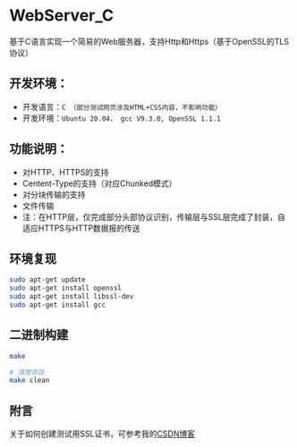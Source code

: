 # WebServer_C
基于C语言实现一个简易的Web服务器，支持Http和Https（基于OpenSSL的TLS协议）

## 开发环境：
* 开发语言：`C （部分测试网页涉及HTML+CSS内容，不影响功能）`
* 开发环境：`Ubuntu 20.04， gcc V9.3.0, OpenSSL 1.1.1`

## 功能说明： 
* 对HTTP、HTTPS的支持
* Centent-Type的支持（对应Chunked模式）
* 对分块传输的支持
* 文件传输
* 注：在HTTP层，仅完成部分头部协议识别，传输层与SSL层完成了封装，自适应HTTPS与HTTP数据报的传送

## 环境复现
```Bash
sudo apt-get update
sudo apt-get install openssl
sudo apt-get install libssl-dev
sudo apt-get install gcc
```

## 二进制构建
```Bash
make

# 清理项目
make clean
```

## 附言
关于如何创建测试用SSL证书，可参考我的[CSDN博客](https://blog.csdn.net/qq_36290650/article/details/109364017)

